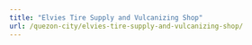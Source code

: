 ```yaml
---
title: "Elvies Tire Supply and Vulcanizing Shop"
url: /quezon-city/elvies-tire-supply-and-vulcanizing-shop/
---
```

